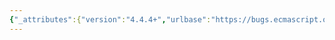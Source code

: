 ```yaml
---
{"_attributes":{"version":"4.4.4+","urlbase":"https://bugs.ecmascript.org/","maintainer":"dherman@mozilla.com"},"bug":{"bug_id":2001,"creation_ts":"2013-09-29 11:45:00 -0700","short_desc":"4.3: Symbol is not mentioned in Terms and definitions","delta_ts":"2013-10-29 09:46:59 -0700","product":"Draft for 6th Edition","component":"editorial issue","version":"Rev 19: September 27, 2013 Draft","rep_platform":"All","op_sys":"All","bug_status":"RESOLVED","resolution":"FIXED","priority":"Normal","bug_severity":"enhancement","everconfirmed":true,"reporter":{"uid":"daan.v.berkel.1980+bugzilla","name":"Daan van Berkel"},"assigned_to":{"uid":"allen","name":"Allen Wirfs-Brock"},"long_desc":[{"commentid":5676,"comment_count":0,"who":{"uid":"daan.v.berkel.1980+bugzilla","name":"Daan van Berkel"},"bug_when":"2013-09-29 11:45:02 -0700","thetext":"Every type is mentioned in 4.3 Terms and definitions except for Symbol"},{"commentid":5682,"comment_count":1,"who":{"uid":"allen","name":"Allen Wirfs-Brock"},"bug_when":"2013-09-30 11:50:36 -0700","thetext":"fixed in rev20 editor's draft"},{"commentid":6173,"comment_count":2,"who":{"uid":"allen","name":"Allen Wirfs-Brock"},"bug_when":"2013-10-29 09:46:59 -0700","thetext":"fixed in rev20 draft, Oct. 28, 2013"}]}}
---
```


